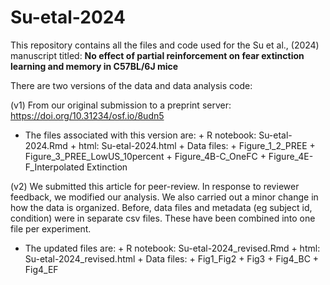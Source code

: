# Su-etal-2024

This repository contains all the files and code used for the Su et al., (2024) manuscript titled: **No effect of partial reinforcement on fear extinction learning and memory in C57BL/6J mice**

There are two versions of the data and data analysis code:

(v1) From our original submission to a preprint server:
https://doi.org/10.31234/osf.io/8udn5

* The files associated with this version are:
          + R notebook: Su-etal-2024.Rmd
          + html: Su-etal-2024.html
          + Data files: 
                    + Figure_1_2_PREE
                    + Figure_3_PREE_LowUS_10percent
                    + Figure_4B-C_OneFC
                    + Figure_4E-F_Interpolated Extinction

(v2) We submitted this article for peer-review. In response to reviewer feedback, we modified our analysis. We also carried out a minor change in how the data is organized. Before, data files and metadata (eg subject id, condition) were in separate csv files. These have been combined into one file per experiment. 
* The updated files are:
          + R notebook: Su-etal-2024_revised.Rmd
          + html: Su-etal-2024_revised.html
          + Data files: 
                    + Fig1_Fig2
                    + Fig3
                    + Fig4_BC
                    + Fig4_EF
